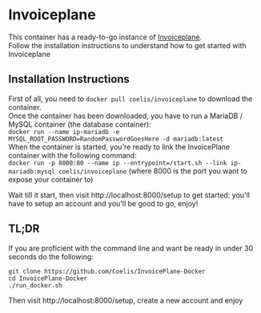 # Invoiceplane
This container has a ready-to-go instance of [Invoiceplane](https://invoiceplane.com).  
Follow the installation instructions to understand how to get started with Invoiceplane  
  
## Installation Instructions
First of all, you need to `docker pull coelis/invoiceplane` to download the container.  
Once the container has been downloaded, you have to run a MariaDB / MySQL container (the database container):  
`docker run --name ip-mariadb -e MYSQL_ROOT_PASSWORD=RandomPasswordGoesHere -d mariadb:latest`  
When the container is started, you're ready to link the InvoicePlane container with the following command:  
`docker run -p 8000:80 --name ip --entrypoint=/start.sh --link ip-mariadb:mysql coelis/invoiceplane` (where 8000 is the port you want to expose your container to)  
  
Wait till it start, then visit http://localhost:8000/setup to get started: you'll have to setup an account and you'll be good to go, enjoy!  
  
## TL;DR
If you are proficient with the command line and want be ready in under 30 seconds do the following:  
```
git clone https://github.com/Coelis/InvoicePlane-Docker
cd InvoicePlane-Docker
./run_docker.sh
```
Then visit http://localhost:8000/setup, create a new account and enjoy
